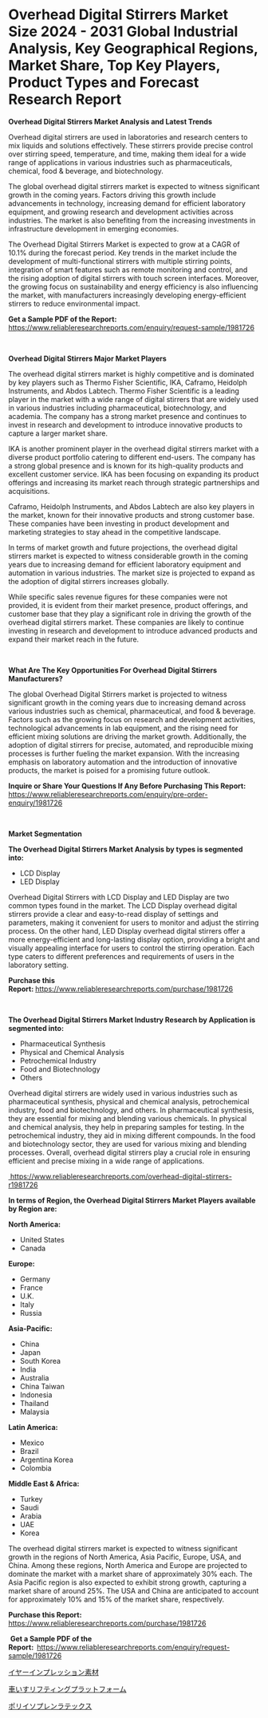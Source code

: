 <p><h1>Overhead Digital Stirrers Market Size 2024 - 2031 Global Industrial Analysis, Key Geographical Regions, Market Share, Top Key Players, Product Types and Forecast Research Report</h1></p><p><strong>Overhead Digital Stirrers Market Analysis and Latest Trends</strong></p>
<p><p>Overhead digital stirrers are used in laboratories and research centers to mix liquids and solutions effectively. These stirrers provide precise control over stirring speed, temperature, and time, making them ideal for a wide range of applications in various industries such as pharmaceuticals, chemical, food & beverage, and biotechnology.</p><p>The global overhead digital stirrers market is expected to witness significant growth in the coming years. Factors driving this growth include advancements in technology, increasing demand for efficient laboratory equipment, and growing research and development activities across industries. The market is also benefiting from the increasing investments in infrastructure development in emerging economies.</p><p>The Overhead Digital Stirrers Market is expected to grow at a CAGR of 10.1% during the forecast period. Key trends in the market include the development of multi-functional stirrers with multiple stirring points, integration of smart features such as remote monitoring and control, and the rising adoption of digital stirrers with touch screen interfaces. Moreover, the growing focus on sustainability and energy efficiency is also influencing the market, with manufacturers increasingly developing energy-efficient stirrers to reduce environmental impact.</p></p>
<p><strong>Get a Sample PDF of the Report:&nbsp;</strong> <a href="https://www.reliableresearchreports.com/enquiry/request-sample/1981726">https://www.reliableresearchreports.com/enquiry/request-sample/1981726</a></p>
<p>&nbsp;</p>
<p><strong>Overhead Digital Stirrers Major Market Players</strong></p>
<p><p>The overhead digital stirrers market is highly competitive and is dominated by key players such as Thermo Fisher Scientific, IKA, Caframo, Heidolph Instruments, and Abdos Labtech. Thermo Fisher Scientific is a leading player in the market with a wide range of digital stirrers that are widely used in various industries including pharmaceutical, biotechnology, and academia. The company has a strong market presence and continues to invest in research and development to introduce innovative products to capture a larger market share.</p><p>IKA is another prominent player in the overhead digital stirrers market with a diverse product portfolio catering to different end-users. The company has a strong global presence and is known for its high-quality products and excellent customer service. IKA has been focusing on expanding its product offerings and increasing its market reach through strategic partnerships and acquisitions.</p><p>Caframo, Heidolph Instruments, and Abdos Labtech are also key players in the market, known for their innovative products and strong customer base. These companies have been investing in product development and marketing strategies to stay ahead in the competitive landscape.</p><p>In terms of market growth and future projections, the overhead digital stirrers market is expected to witness considerable growth in the coming years due to increasing demand for efficient laboratory equipment and automation in various industries. The market size is projected to expand as the adoption of digital stirrers increases globally.</p><p>While specific sales revenue figures for these companies were not provided, it is evident from their market presence, product offerings, and customer base that they play a significant role in driving the growth of the overhead digital stirrers market. These companies are likely to continue investing in research and development to introduce advanced products and expand their market reach in the future.</p></p>
<p>&nbsp;</p>
<p><strong>What Are The Key Opportunities For Overhead Digital Stirrers Manufacturers?</strong></p>
<p><p>The global Overhead Digital Stirrers market is projected to witness significant growth in the coming years due to increasing demand across various industries such as chemical, pharmaceutical, and food & beverage. Factors such as the growing focus on research and development activities, technological advancements in lab equipment, and the rising need for efficient mixing solutions are driving the market growth. Additionally, the adoption of digital stirrers for precise, automated, and reproducible mixing processes is further fueling the market expansion. With the increasing emphasis on laboratory automation and the introduction of innovative products, the market is poised for a promising future outlook.</p></p>
<p><strong>Inquire or Share Your Questions If Any Before Purchasing This Report:</strong> <a href="https://www.reliableresearchreports.com/enquiry/pre-order-enquiry/1981726">https://www.reliableresearchreports.com/enquiry/pre-order-enquiry/1981726</a></p>
<p>&nbsp;</p>
<p><strong>Market Segmentation</strong></p>
<p><strong>The Overhead Digital Stirrers Market Analysis by types is segmented into:</strong></p>
<p><ul><li>LCD Display</li><li>LED Display</li></ul></p>
<p><p>Overhead Digital Stirrers with LCD Display and LED Display are two common types found in the market. The LCD Display overhead digital stirrers provide a clear and easy-to-read display of settings and parameters, making it convenient for users to monitor and adjust the stirring process. On the other hand, LED Display overhead digital stirrers offer a more energy-efficient and long-lasting display option, providing a bright and visually appealing interface for users to control the stirring operation. Each type caters to different preferences and requirements of users in the laboratory setting.</p></p>
<p><strong>Purchase this Report:&nbsp;</strong><a href="https://www.reliableresearchreports.com/purchase/1981726">https://www.reliableresearchreports.com/purchase/1981726</a></p>
<p>&nbsp;</p>
<p><strong>The Overhead Digital Stirrers Market Industry Research by Application is segmented into:</strong></p>
<p><ul><li>Pharmaceutical Synthesis</li><li>Physical and Chemical Analysis</li><li>Petrochemical Industry</li><li>Food and Biotechnology</li><li>Others</li></ul></p>
<p><p>Overhead digital stirrers are widely used in various industries such as pharmaceutical synthesis, physical and chemical analysis, petrochemical industry, food and biotechnology, and others. In pharmaceutical synthesis, they are essential for mixing and blending various chemicals. In physical and chemical analysis, they help in preparing samples for testing. In the petrochemical industry, they aid in mixing different compounds. In the food and biotechnology sector, they are used for various mixing and blending processes. Overall, overhead digital stirrers play a crucial role in ensuring efficient and precise mixing in a wide range of applications.</p></p>
<p><a href="https://www.reliableresearchreports.com/overhead-digital-stirrers-r1981726">&nbsp;https://www.reliableresearchreports.com/overhead-digital-stirrers-r1981726</a></p>
<p><strong>In terms of Region, the Overhead Digital Stirrers Market Players available by Region are:</strong></p>
<p>
    <p> <strong> North America: </strong>
        <ul>
            <li>United States</li>
            <li>Canada</li>
        </ul>
        </p> 
    <p> <strong> Europe: </strong>
        <ul>
            <li>Germany</li>
            <li>France</li>
            <li>U.K.</li>
            <li>Italy</li>
            <li>Russia</li>
        </ul>
        </p> 
    <p> <strong> Asia-Pacific: </strong>
        <ul>
            <li>China</li>
            <li>Japan</li>
            <li>South Korea</li>
            <li>India</li>
            <li>Australia</li>
            <li>China Taiwan</li>
            <li>Indonesia</li>
            <li>Thailand</li>
            <li>Malaysia</li>
        </ul>
        </p> 
    <p> <strong> Latin America: </strong>
        <ul>
            <li>Mexico</li>
            <li>Brazil</li>
            <li>Argentina Korea</li>
            <li>Colombia</li>
        </ul>
        </p> 
    <p> <strong> Middle East & Africa: </strong>
        <ul>
            <li>Turkey</li>
            <li>Saudi</li>
            <li>Arabia</li>
            <li>UAE</li>
            <li>Korea</li>
        </ul>
    </p>
    </p>
<p><p>The overhead digital stirrers market is expected to witness significant growth in the regions of North America, Asia Pacific, Europe, USA, and China. Among these regions, North America and Europe are projected to dominate the market with a market share of approximately 30% each. The Asia Pacific region is also expected to exhibit strong growth, capturing a market share of around 25%. The USA and China are anticipated to account for approximately 10% and 15% of the market share, respectively.</p></p>
<p><strong>Purchase this Report: </strong><a href="https://www.reliableresearchreports.com/purchase/1981726">https://www.reliableresearchreports.com/purchase/1981726</a></p>
<p>&nbsp;<strong>Get a Sample PDF of the Report:&nbsp;&nbsp;</strong><a href="https://www.reliableresearchreports.com/enquiry/request-sample/1981726">https://www.reliableresearchreports.com/enquiry/request-sample/1981726</a></p>
<p><strong></strong></p>
<p><p><a href="https://github.com/AaronVargas43/Market-Research-Report-List-1/blob/main/536912745651.md">イヤーインプレッション素材</a></p><p><a href="https://github.com/CloydAbbott2023/Market-Research-Report-List-1/blob/main/928436445652.md">車いすリフティングプラットフォーム</a></p><p><a href="https://github.com/oqoeusbvpadwjs08/Market-Research-Report-List-1/blob/main/121101145650.md">ポリイソプレンラテックス</a></p></p>